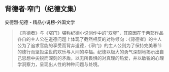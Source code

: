 ## 背德者·窄门（纪德文集）

安德烈·纪德  -  精品小说榜-外国文学

> 《背德者》与《窄门》堪称纪德小说创作中的“双璧”，其原因在于两部作品各自的主人公在道德问题上体现了截然相反的对称倾向：《背德者》的主人公为了追求官能的享受而背弃道德，《窄门》的主人公则为了保持完美春节的德行而坚拒尘世的欢乐与人间的幸福。纪德以极大的勇气深刻地揭示出自己思想中尖锐而深刻的矛盾，以无所畏惧的对真理的热爱，并以敏锐的心理学洞察力，呈现出人性的种种问题与处境。
